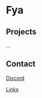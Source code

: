 # Fya


## Projects

...



## Contact

[Discord](https://discord.com/users/514246650378715154)

[Links](https://example.com/)


